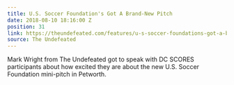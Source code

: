 ```yaml
---
title: U.S. Soccer Foundation's Got A Brand-New Pitch
date: 2018-08-10 18:16:00 Z
position: 31
link: https://theundefeated.com/features/u-s-soccer-foundations-got-a-brand-new-pitch/
source: The Undefeated
---
```


Mark Wright from The Undefeated got to speak with DC SCORES participants about how excited they are about the new U.S. Soccer Foundation mini-pitch in Petworth.